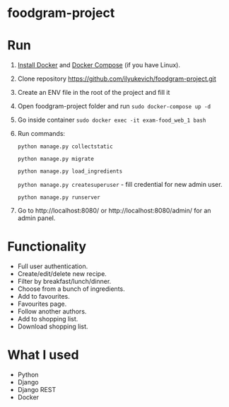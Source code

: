 # foodgram-project
# Run
1. [Install Docker](https://www.docker.com/products/docker-desktop) and [Docker Compose](https://docs.docker.com/compose/install/) (if you have Linux).
2. Clone repository https://github.com/ilyukevich/foodgram-project.git
3. Create an ENV file in the root of the project and fill it
4. Open foodgram-project folder and run ```sudo docker-compose up -d```
5. Go inside container ```sudo docker exec -it exam-food_web_1 bash```
6. Run commands:
   
   ```python manage.py collectstatic```
   
   ```python manage.py migrate```
   
   ```python manage.py load_ingredients```
   
   ```python manage.py createsuperuser``` - fill credential for new admin user.
   
   ```python manage.py runserver```
4. Go to http://localhost:8080/ or http://localhost:8080/admin/ for an admin panel.

# Functionality
* Full user authentication.
* Create/edit/delete new recipe.
* Filter by breakfast/lunch/dinner.  
* Choose from a bunch of ingredients.
* Add to favourites.
* Favourites page.
* Follow another authors.
* Add to shopping list.
* Download shopping list.

# What I used
* Python
* Django
* Django REST
* Docker
